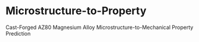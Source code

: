 # Microstructure-to-Property
Cast-Forged AZ80 Magnesium Alloy Microstructure-to-Mechanical Property Prediction
